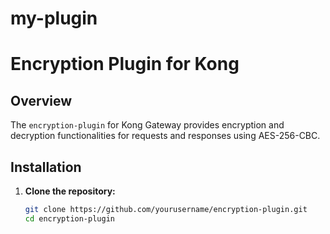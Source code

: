 # my-plugin 


# Encryption Plugin for Kong

## Overview

The `encryption-plugin` for Kong Gateway provides encryption and decryption functionalities for requests and responses using AES-256-CBC.

## Installation

1. **Clone the repository:**

   ```bash
   git clone https://github.com/yourusername/encryption-plugin.git
   cd encryption-plugin
